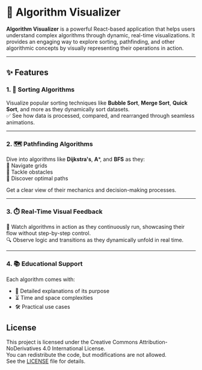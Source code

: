 # 🎉 Algorithm Visualizer

**Algorithm Visualizer** is a powerful React-based application that helps users understand complex algorithms through dynamic, real-time visualizations. It provides an engaging way to explore sorting, pathfinding, and other algorithmic concepts by visually representing their operations in action.

---

## ✨ Features

### 1. 🔄 Sorting Algorithms
Visualize popular sorting techniques like **Bubble Sort**, **Merge Sort**, **Quick Sort**, and more as they dynamically sort datasets.  
✅ See how data is processed, compared, and rearranged through seamless animations.

---

### 2. 🗺️ Pathfinding Algorithms
Dive into algorithms like **Dijkstra's**, **A***, and **BFS** as they:  
🔹 Navigate grids  
🔹 Tackle obstacles  
🔹 Discover optimal paths  

Get a clear view of their mechanics and decision-making processes.

---

### 3. ⏱️ Real-Time Visual Feedback
🚀 Watch algorithms in action as they continuously run, showcasing their flow without step-by-step control.  
🔍 Observe logic and transitions as they dynamically unfold in real time.

---

### 4. 📚 Educational Support
Each algorithm comes with:  
- 📖 Detailed explanations of its purpose  
- ⏳ Time and space complexities  
- 🛠️ Practical use cases  

## License

This project is licensed under the Creative Commons Attribution-NoDerivatives 4.0 International License.  
You can redistribute the code, but modifications are not allowed.  
See the [LICENSE](./LICENSE) file for details.
